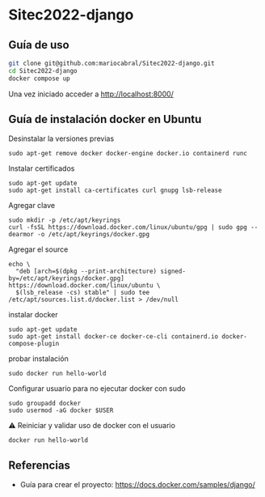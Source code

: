 # Sitec2022-django


## Guía de uso

```bash
git clone git@github.com:mariocabral/Sitec2022-django.git
cd Sitec2022-django
docker compose up
```

Una vez iniciado acceder a [http://localhost:8000/](http://localhost:8000/)


## Guía de instalación docker en Ubuntu

Desinstalar la versiones previas

```
sudo apt-get remove docker docker-engine docker.io containerd runc
```

Instalar certificados

```
sudo apt-get update
sudo apt-get install ca-certificates curl gnupg lsb-release
```

Agregar clave 

```
sudo mkdir -p /etc/apt/keyrings
curl -fsSL https://download.docker.com/linux/ubuntu/gpg | sudo gpg --dearmor -o /etc/apt/keyrings/docker.gpg
```

Agregar el source

```
echo \
  "deb [arch=$(dpkg --print-architecture) signed-by=/etc/apt/keyrings/docker.gpg] https://download.docker.com/linux/ubuntu \
  $(lsb_release -cs) stable" | sudo tee /etc/apt/sources.list.d/docker.list > /dev/null
```

instalar docker

```
sudo apt-get update
sudo apt-get install docker-ce docker-ce-cli containerd.io docker-compose-plugin
```

probar instalación

```
sudo docker run hello-world
```

Configurar usuario para no ejecutar docker con sudo

```
sudo groupadd docker
sudo usermod -aG docker $USER
```

:warning: Reiniciar y validar uso de docker con el usuario

```
docker run hello-world
```



## Referencias

- Guía para crear el proyecto: https://docs.docker.com/samples/django/
